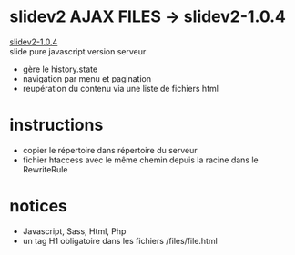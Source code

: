 #  slidev2 AJAX FILES -> slidev2-1.0.4
 [slidev2-1.0.4](https://github.com/marmits/slidev2/archive/v1.0.4.zip)  
slide pure javascript version serveur
- gère le history.state
- navigation par menu et pagination
- reupération du contenu via une liste de fichiers html

# instructions
- copier le répertoire dans répertoire du serveur
- fichier htaccess avec le même chemin depuis la racine dans le RewriteRule

# notices 
- Javascript, Sass, Html, Php
- un tag H1 obligatoire dans les fichiers /files/file.html
